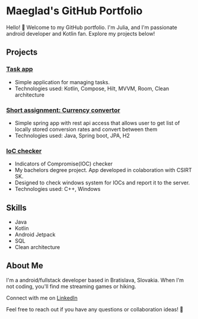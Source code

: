 # Maeglad's GitHub Portfolio

Hello! 👋 Welcome to my GitHub portfolio. I'm Julia, and I'm passionate android developer and Kotlin fan. Explore my projects below!

## Projects

### [Task app](https://github.com/Maeglad/task-app)
- Simple application for managing tasks.
- Technologies used: Kotlin, Compose, Hilt, MVVM, Room, Clean architecture

### [Short assignment: Currency convertor](https://github.com/Maeglad/currency-convertor)
- Simple spring app with rest api access that allows user to get list of locally stored conversion rates and convert between them
- Technologies used: Java, Spring boot, JPA, H2

### [IoC checker](https://github.com/Maeglad/iocChecker)
- Indicators of Compromise(IOC) checker
- My bachelors degree project. App developed in colaboration with CSIRT SK.
- Designed to check windows system for IOCs and report it to the server.
- Technologies used: C++, Windows

## Skills

- Java
- Kotlin
- Android Jetpack
- SQL
- Clean architecture

## About Me

I'm a android/fullstack developer based in Bratislava, Slovakia. When I'm not coding, you'll find me streaming games or hiking.

Connect with me on [LinkedIn](https://www.linkedin.com/in/julia-miklosovicova-509b763b/)

Feel free to reach out if you have any questions or collaboration ideas! 🚀
